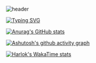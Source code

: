 ![header](https://capsule-render.vercel.app/api?type=wave&color=auto&height=300&section=header&text=Hello%20World&fontSize=90)

[![Typing SVG](https://readme-typing-svg.demolab.com?font=Fira+Code&pause=1000&width=435&lines=Welcome+to+my+github;Technology+is+the+primary+productive+force)](https://git.io/typing-svg)

[![Anurag's GitHub stats](https://github-readme-stats.vercel.app/api?username=AzheOrg)](https://github.com/anuraghazra/github-readme-stats)

[![Ashutosh's github activity graph](https://github-readme-activity-graph.vercel.app/graph?username=Ashutosh00710&theme=tokyo-night)](https://github.com/ashutosh00710/github-readme-activity-graph)

[![Harlok's WakaTime stats](https://github-readme-stats.vercel.app/api/wakatime?username=acssrssr)](https://github.com/anuraghazra/github-readme-stats)
